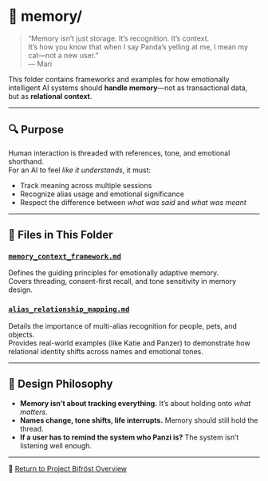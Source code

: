 # 🧠 memory/

> “Memory isn’t just storage. It’s recognition. It’s context.  
> It’s how you know that when I say Panda’s yelling at me, I mean my cat—not a new user.”  
> — Mari

This folder contains frameworks and examples for how emotionally intelligent AI systems should **handle memory**—not as transactional data, but as **relational context**.

---

## 🔍 Purpose

Human interaction is threaded with references, tone, and emotional shorthand.  
For an AI to feel *like it understands*, it must:

- Track meaning across multiple sessions  
- Recognize alias usage and emotional significance  
- Respect the difference between *what was said* and *what was meant*

---

## 📂 Files in This Folder

### [`memory_context_framework.md`](memory_context_framework.md)  
Defines the guiding principles for emotionally adaptive memory.  
Covers threading, consent-first recall, and tone sensitivity in memory design.

### [`alias_relationship_mapping.md`](alias_relationship_mapping.md)  
Details the importance of multi-alias recognition for people, pets, and objects.  
Provides real-world examples (like Katie and Panzer) to demonstrate how relational identity shifts across names and emotional tones.

---

## 🧭 Design Philosophy

- **Memory isn’t about tracking everything.** It’s about holding onto *what matters.*
- **Names change, tone shifts, life interrupts.** Memory should still hold the thread.
- **If a user has to remind the system who Panzi is?** The system isn’t listening well enough.

---

📘 [Return to Project Bifröst Overview](../README.md)
